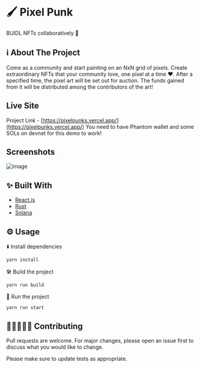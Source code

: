 # 🖌️ Pixel Punk

BUIDL NFTs collaboratively 🚀

## ℹ️ About The Project

Come as a community and start painting on an NxN grid of pixels. Create extraordinary NFTs that your community love, one pixel at a time ❤️.
  After a specified time, the pixel art will be set out for auction. The funds gained from it will be distributed among the contributors of the art!

## Live Site
Project Link - [https://pixelpunks.vercel.app/](https://pixelpunks.vercel.app/)
You need to have Phantom wallet and some SOLs on devnet for this demo to work!

## Screenshots
![image](https://user-images.githubusercontent.com/53618733/168859668-be417be9-45ce-4d69-8769-31c089300202.png)

## ✨ Built With

* [React.js](https://reactjs.org/)
* [Rust](https://www.rust-lang.org/)
* [Solana](https://solana.com/)

## ⚙️ Usage

⬇️ Install dependencies

```bash
yarn install
```

🛠️ Build the project

```bash
yarn run build
```
💫 Run the project
```bash
yarn run start
```

## 🧑🏻‍🤝‍🧑🏿 Contributing
Pull requests are welcome. For major changes, please open an issue first to discuss what you would like to change.

Please make sure to update tests as appropriate.
